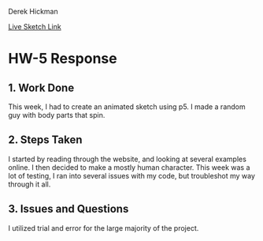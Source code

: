 Derek Hickman

[Live Sketch Link](https://esquirethesquire.github.io/Creative-Coding-/HW-5/)
# HW-5 Response

  ## 1. Work Done
  This week, I had to create an animated sketch using p5. I made a random guy with body parts that spin.
  ## 2. Steps Taken
  I started by reading through the website, and looking at several examples online. I then decided to make a mostly human character.
  This week was a lot of testing, I ran into several issues with my code, but troubleshot my way through it all.
 ## 3. Issues and Questions
  I utilized trial and error for the large majority of the project.
